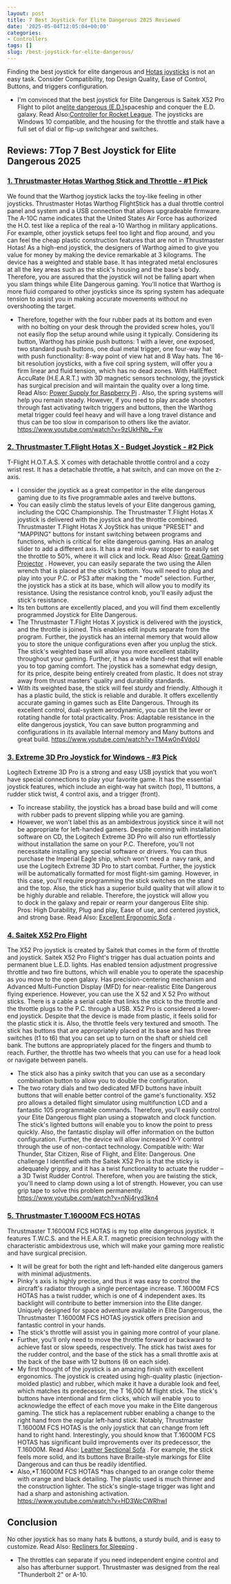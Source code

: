 ```yaml
---
layout: post
title: 7 Best Joystick for Elite Dangerous 2025 Reviewed
date: '2025-05-04T12:05:04+00:00'
categories:
- Controllers
tags: []
slug: /best-joystick-for-elite-dangerous/
---
```


Finding the best joystick for elite dangerous and
[Hotas joysticks](https://pestpolicy.com/best-hotas-joysticks/)
is not an easy task. Consider Compatibility, top Design Quality, Ease of Control, Buttons, and triggers configuration.
- I'm convinced that the best joystick for Elite Dangerous is Saitek X52 Pro Flight to pilot an[elite dangerous (E.D.)](https://en.wikipedia.org/wiki/Elite:_Dangerous)spaceship and conquer the E.D. galaxy. Read Also:[Controller for Rocket League](https://pestpolicy.com/best-controller-for-rocket-league/).
The joysticks are Windows 10 compatible, and the housing for the throttle and stalk have a full set of dial or flip-up switchgear and switches.
## Reviews: 7Top 7 Best Joystick for Elite Dangerous 2025
### [1. Thrustmaster Hotas Warthog Stick and Throttle - #1 Pick](https://www.amazon.com/dp/B00CBVHJ00/?tag=p-policy-20)
We found that the Warthog joystick lacks the toy-like feeling in other joysticks. Thrustmaster Hotas Warthog FlightStick has a dual throttle control panel and system and a USB connection that allows upgradeable firmware.
The A-10C name indicates that the United States Air Force has authorized the H.O. test like a replica of the real a-10 Warthog in military applications.
For example, other joystick setups feel too light and flop around, and you can feel the cheap plastic construction features that are not in Thrustmaster Hotas!
As a high-end joystick, the designers of Warthog aimed to give you value for money by making the device remarkable at 3 kilograms. The device has a weighted and stable base.
It has integrated metal enclosures at all the key areas such as the stick's housing and the base's body. Therefore, you are assured that the joystick will not be falling apart when you slam things while Elite Dangerous gaming.
You'll notice that Warthog is more fluid compared to other joysticks since its spring system has adequate tension to assist you in making accurate movements without no overshooting the target.
- Therefore, together with the four rubber pads at its bottom and even with no bolting on your desk through the provided screw holes, you'll not easily flop the setup around while using it typically.
Considering its button, Warthog has pinkie push buttons: 1 with a lever, one exposed, two standard push buttons, one dual metal trigger, one four-way hat with push functionality: 8-way point of view hat and 8 Way hats.
The 16-bit resolution joysticks, with a five coil spring system, will offer you a firm linear and fluid tension, which has no dead zones.
With HallEffect AccuRate (H.E.A.R.T.) with 3D magnetic sensors technology, the joystick has surgical precision and will maintain the quality over a long time. Read Also:
[Power Supply for Raspberry Pi](https://pestpolicy.com/best-power-supply-raspberry-pi-3/)
.
Also, the spring systems will help you remain steady. However, if you need to play arcade shooters through fast activating twitch triggers and buttons, then the Warthog metal trigger could feel heavy and will have a long travel distance and thus can be too slow in comparison to others like the aviator.
https://www.youtube.com/watch?v=9zUkHNb_-Fw
### [2. Thrustmaster T.Flight Hotas X - Budget Joystick - #2 Pick](https://www.amazon.com/dp/B001CXYMFS/?tag=p-policy-20)
T-Flight H.O.T.A.S. X comes with detachable throttle control and a cozy wrist rest. It has a detachable throttle, a hat switch, and can move on the z-axis.
- I consider the joystick as a great competitor in the elite dangerous gaming due to its five programmable axles and twelve buttons.
- You can easily climb the status levels of your Elite dangerous gaming, including the CQC Championship.
The Thrustmaster T.Flight Hotas X joystick is delivered with the joystick and the throttle combined.
Thrustmaster T.Flight Hotas X JoyStick has unique "PRESET" and "MAPPING" buttons for instant switching between programs and functions, which is critical for elite dangerous gaming.
Has an analog slider to add a different axis. It has a real mid-way stopper to easily set the throttle to 50%, where it will click and lock. Read Also:
[Great Gaming Projector](https://pestpolicy.com/best-gaming-projector/)
.
However, you can easily separate the two using the Allen wrench that is placed at the stick's bottom. You will need to plug and play into your P.C. or PS3 after making the " mode" selection.
Further, the joystick has a stick at its base, which will allow you to modify its resistance. Using the resistance control knob, you'll easily adjust the stick's resistance.
- Its ten buttons are excellently placed, and you will find them excellently programmed Joystick for Elite Dangerous.
- The Thrustmaster T.Flight Hotas X joystick is delivered with the joystick, and the throttle is joined.
This enables edit inputs separate from the program. Further, the joystick has an internal memory that would allow you to store the unique configurations even after you unplug the stick.
The stick's weighted base will allow you more excellent stability throughout your gaming. Further, it has a wide hand-rest that will enable you to top gaming comfort.
The joystick has a somewhat edgy design, for its price, despite being entirely created from plastic. It does not stray away from thrust masters' quality and durability standards.
- With its weighted base, the stick will feel sturdy and friendly. Although it has a plastic build, the stick is reliable and durable.
It offers excellently accurate gaming in games such as Elite Dangerous. Through its excellent control, dual-system aerodynamic, you can tilt the lever or rotating handle for total practicality.
Pros: Adaptable resistance in the elite dangerous joystick, You can save button programming and configurations in its available Internal memory and Many buttons and great build.
https://www.youtube.com/watch?v=TM4w0n4VdoU
### [3. Extreme 3D Pro Joystick for Windows - #3 Pick](https://www.amazon.com/dp/B00009OY9U/?tag=p-policy-20)
Logitech Extreme 3D Pro is a strong and easy USB joystick that you won’t have special connections to play your favorite game.
It has the essential joystick features, which include an eight-way hat switch (top), 11 buttons, a rudder stick twist, 4 control axis, and a trigger (front).
- To increase stability, the joystick has a broad base build and will come with rubber pads to prevent slipping while you are gaming.
- However, we won't label this as an ambidextrous joystick since it will not be appropriate for left-handed gamers.
Despite coming with installation software on CD, the Logitech Extreme 3D Pro will also run effortlessly without installation the same on your P.C.
Therefore, you'll not necessitate installing any special software or drivers. You can thus purchase the Imperial Eagle ship, which won't need a  navy rank, and use the Logitech Extreme 3D Pro to start combat.
Further, the joystick will be automatically formatted for most flight-sim gaming. However, in this case, you'll require programming the stick switches on the stand and the top.
Also, the stick has a superior build quality that will allow it to be highly durable and reliable. Therefore, the joystick will allow you to dock in the galaxy and repair or rearm your dangerous Elite ship.
Pros: High Durability, Plug and play, Ease of use, and centered joystick, and strong base. Read Also:
[Excellent Ergonomic Sofa](https://pestpolicy.com/best-ergonomic-sofa/)
.
### [4. Saitek X52 Pro Flight](https://www.amazon.com/dp/B000LQ4HTS/?tag=p-policy-20)
The X52 Pro joystick is created by Saitek that comes in the form of throttle and joystick. Saitek X52 Pro Flight's trigger has dual actuation points and permanent blue L.E.D. lights.
Has enabled tension adjustment progressive throttle and two fire buttons, which will enable you to operate the spaceship as you move to the open galaxy.
Has precision-centering mechanism and Advanced Multi-Function Display (MFD) for near-realistic Elite Dangerous flying experience.
However, you can use the X 52 and X 52 Pro without sticks. There is a cable a serial cable that links the stick to the throttle and the throttle plugs to the P.C. through a USB. X52 Pro is considered a lower-end joystick.
Despite that the device is made from plastic, it feels solid for the plastic stick it is. Also, the throttle feels very textured and smooth.
The stick has buttons that are appropriately placed at its base and has three switches (t1 to t6) that you can set up to turn on the shaft or shield cell bank.
The buttons are appropriately placed for the fingers and thumb to reach. Further, the throttle has two wheels that you can use for a head look or navigate between panels.
- The stick also has a pinky switch that you can use as a secondary combination button to allow you to double the configuration.
- The two rotary dials and two dedicated MFD buttons have inbuilt buttons that will enable better control of the game's functionality.
X52 pro allows a detailed flight simulator using multifunction LCD and a fantastic 105 programmable commands. Therefore, you'll easily control your Elite Dangerous flight plan using a stopwatch and clock function.
The stick's lighted buttons will enable you to know the point to press quickly. Also, the fantastic display will offer information on the button configuration.
Further, the device will allow increased X-Y control through the use of non-contact technology. Compatible with: War Thunder, Star Citizen, Rise of Flight, and Elite: Dangerous.
One challenge I identified with the Saitek X52 Pro is that the sticky is adequately grippy, and it has a twist functionality to actuate the rudder – a 3D Twist Rudder Control.
Therefore, when you are twisting the stick, you'll need to clamp down using a lot of strength. However, you can use grip tape to solve this problem permanently.
https://www.youtube.com/watch?v=nNj4ryd3kn4
### [5. Thrustmaster T.16000M FCS HOTAS](https://www.amazon.com/dp/B01KCHPRXA/?tag=p-policy-20)
Thrustmaster T.16000M FCS HOTAS is my top elite dangerous joystick.
It features T.W.C.S. and the H.E.A.R.T. magnetic precision technology with the characteristic ambidextrous use, which will make your gaming more realistic and have surgical precision.
- It will be great for both the right and left-handed elite dangerous gamers with minimal adjustments.
- Pinky's axis is highly precise, and thus it was easy to control the aircraft's radiator through a single percentage increase.
T.16000M FCS HOTAS has a twist rudder, which is one of 4 independent axes. Its backlight will contribute to better immersion into the Elite danger.
Uniquely designed for space adventure available in Elite Dangerous, the Thrustmaster T.16000M FCS HOTAS joystick offers precision and fantastic control in your hands.
- The stick's throttle will assist you in gaining more control of your plane.
- Further, you'll only need to move the throttle forward or backward to achieve fast or slow speeds, respectively.
The stick has twist axes for the rudder control, and the base of the stick has a small throttle axis at the back of the base with 12 buttons (6 on each side).
- My first thought of the joystick is an amazing finish with excellent ergonomics.
The joystick is created using high-quality plastic (injection-molded plastic) and rubber, which make it have a durable look and feel, which matches its predecessor, the T 16,000 M flight stick.
The stick's buttons have intentional and firm clicks, which will enable you to acknowledge the effect of each move you make in the Elite dangerous gaming.
The stick has a replacement rubber enabling a change to the right hand from the regular left-hand stick. Notably, Thrustmaster T.16000M FCS HOTAS is the only joystick that can change from left hand to right hand.
Interestingly, you should know that T.16000M FCS HOTAS has significant build improvements over its predecessor, the T.16000M. Read Also:
[Leather Sectional Sofa](https://pestpolicy.com/best-leather-sectional-sofa/)
.
For example, the stick feels more solid, and its buttons have Braille-style markings for Elite Dangerous and can thus be readily identified.
- Also,*T.16000M FCS HOTAS *has changed to an orange color theme with orange and black detailing.
The plastic used is much thinner and the construction lighter. The stick's single-stage trigger was light and had a sharp and astonishing activation.
https://www.youtube.com/watch?v=HD3WcCWRhwI
## Conclusion
No other joystick has so many hats & buttons, a sturdy build, and is easy to customize. Read Also:
[Recliners for Sleeping](https://pestpolicy.com/best-recliners-for-sleeping/)
.
- The throttles can separate if you need independent engine control and also has afterburner support.
Thrustmaster was designed from the real "Thunderbolt 2" or A-10.
